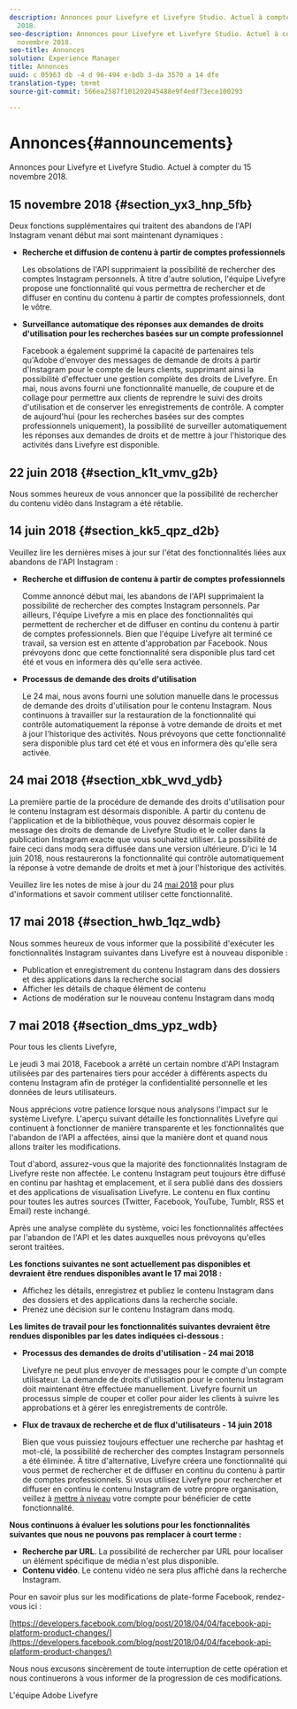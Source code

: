 ```yaml
---
description: Annonces pour Livefyre et Livefyre Studio. Actuel à compter du 15 novembre
  2018.
seo-description: Annonces pour Livefyre et Livefyre Studio. Actuel à compter du 15
  novembre 2018.
seo-title: Annonces
solution: Experience Manager
title: Annonces
uuid: c 05963 db -4 d 96-494 e-bdb 3-da 3570 a 14 dfe
translation-type: tm+mt
source-git-commit: 566ea2587f101202045488e9f4edf73ece100293

---
```



# Annonces{#announcements}

Annonces pour Livefyre et Livefyre Studio. Actuel à compter du 15 novembre 2018.

## 15 novembre 2018 {#section_yx3_hnp_5fb}

Deux fonctions supplémentaires qui traitent des abandons de l'API Instagram venant début mai sont maintenant dynamiques :

* **Recherche et diffusion de contenu à partir de comptes professionnels**

   Les obsolations de l'API supprimaient la possibilité de rechercher des comptes Instagram personnels. À titre d'autre solution, l'équipe Livefyre propose une fonctionnalité qui vous permettra de rechercher et de diffuser en continu du contenu à partir de comptes professionnels, dont le vôtre.

* **Surveillance automatique des réponses aux demandes de droits d'utilisation pour les recherches basées sur un compte professionnel**

   Facebook a également supprimé la capacité de partenaires tels qu'Adobe d'envoyer des messages de demande de droits à partir d'Instagram pour le compte de leurs clients, supprimant ainsi la possibilité d'effectuer une gestion complète des droits de Livefyre. En mai, nous avons fourni une fonctionnalité manuelle, de coupure et de collage pour permettre aux clients de reprendre le suivi des droits d'utilisation et de conserver les enregistrements de contrôle. A compter de aujourd'hui (pour les recherches basées sur des comptes professionnels uniquement), la possibilité de surveiller automatiquement les réponses aux demandes de droits et de mettre à jour l'historique des activités dans Livefyre est disponible.

## 22 juin 2018 {#section_k1t_vmv_g2b}

Nous sommes heureux de vous annoncer que la possibilité de rechercher du contenu vidéo dans Instagram a été rétablie.

## 14 juin 2018 {#section_kk5_qpz_d2b}

Veuillez lire les dernières mises à jour sur l'état des fonctionnalités liées aux abandons de l'API Instagram :

* **Recherche et diffusion de contenu à partir de comptes professionnels**

   Comme annoncé début mai, les abandons de l'API supprimaient la possibilité de rechercher des comptes Instagram personnels. Par ailleurs, l'équipe Livefyre a mis en place des fonctionnalités qui permettent de rechercher et de diffuser en continu du contenu à partir de comptes professionnels. Bien que l'équipe Livefyre ait terminé ce travail, sa version est en attente d'approbation par Facebook. Nous prévoyons donc que cette fonctionnalité sera disponible plus tard cet été et vous en informera dès qu'elle sera activée.

* **Processus de demande des droits d'utilisation**

   Le 24 mai, nous avons fourni une solution manuelle dans le processus de demande des droits d'utilisation pour le contenu Instagram. Nous continuons à travailler sur la restauration de la fonctionnalité qui contrôle automatiquement la réponse à votre demande de droits et met à jour l'historique des activités. Nous prévoyons que cette fonctionnalité sera disponible plus tard cet été et vous en informera dès qu'elle sera activée.

## 24 mai 2018 {#section_xbk_wvd_ydb}

La première partie de la procédure de demande des droits d'utilisation pour le contenu Instagram est désormais disponible. A partir du contenu de l'application et de la bibliothèque, vous pouvez désormais copier le message des droits de demande de Livefyre Studio et le coller dans la publication Instagram exacte que vous souhaitez utiliser. La possibilité de faire ceci dans modq sera diffusée dans une version ultérieure. D'ici le 14 juin 2018, nous restaurerons la fonctionnalité qui contrôle automatiquement la réponse à votre demande de droits et met à jour l'historique des activités.

Veuillez lire les notes de mise à jour du 24 [mai 2018](/help/using/c-rn/previous-rns/rn2018/c-rn-2018-may-24.md#c_rn) pour plus d'informations et savoir comment utiliser cette fonctionnalité.

## 17 mai 2018 {#section_hwb_1qz_wdb}

Nous sommes heureux de vous informer que la possibilité d'exécuter les fonctionnalités Instagram suivantes dans Livefyre est à nouveau disponible :

* Publication et enregistrement du contenu Instagram dans des dossiers et des applications dans la recherche social
* Afficher les détails de chaque élément de contenu
* Actions de modération sur le nouveau contenu Instagram dans modq

## 7 mai 2018 {#section_dms_ypz_wdb}

Pour tous les clients Livefyre,

Le jeudi 3 mai 2018, Facebook a arrêté un certain nombre d'API Instagram utilisées par des partenaires tiers pour accéder à différents aspects du contenu Instagram afin de protéger la confidentialité personnelle et les données de leurs utilisateurs.

Nous apprécions votre patience lorsque nous analysons l'impact sur le système Livefyre. L'aperçu suivant détaille les fonctionnalités Livefyre qui continuent à fonctionner de manière transparente et les fonctionnalités que l'abandon de l'API a affectées, ainsi que la manière dont et quand nous allons traiter les modifications.

Tout d'abord, assurez-vous que la majorité des fonctionnalités Instagram de Livefyre reste non affectée. Le contenu Instagram peut toujours être diffusé en continu par hashtag et emplacement, et il sera publié dans des dossiers et des applications de visualisation Livefyre. Le contenu en flux continu pour toutes les autres sources (Twitter, Facebook, YouTube, Tumblr, RSS et Email) reste inchangé.

Après une analyse complète du système, voici les fonctionnalités affectées par l'abandon de l'API et les dates auxquelles nous prévoyons qu'elles seront traitées.

**Les fonctions suivantes ne sont actuellement pas disponibles et devraient être rendues disponibles avant le 17 mai 2018 :**

* Affichez les détails, enregistrez et publiez le contenu Instagram dans des dossiers et des applications dans la recherche sociale.
* Prenez une décision sur le contenu Instagram dans modq.

**Les limites de travail pour les fonctionnalités suivantes devraient être rendues disponibles par les dates indiquées ci-dessous :**

* **Processus des demandes de droits d'utilisation - 24 mai 2018**

   Livefyre ne peut plus envoyer de messages pour le compte d'un compte utilisateur. La demande de droits d'utilisation pour le contenu Instagram doit maintenant être effectuée manuellement. Livefyre fournit un processus simple de couper et coller pour aider les clients à suivre les approbations et à gérer les enregistrements de contrôle.

* **Flux de travaux de recherche et de flux d'utilisateurs - 14 juin 2018**

   Bien que vous puissiez toujours effectuer une recherche par hashtag et mot-clé, la possibilité de rechercher des comptes Instagram personnels a été éliminée. À titre d'alternative, Livefyre créera une fonctionnalité qui vous permet de rechercher et de diffuser en continu du contenu à partir de comptes professionnels. Si vous utilisez Livefyre pour rechercher et diffuser en continu le contenu Instagram de votre propre organisation, veillez à [mettre à niveau](https://help.instagram.com/502981923235522?helpref=search&sr=2&query=change%20personal%20account%20to%20business%20account) votre compte pour bénéficier de cette fonctionnalité.

**Nous continuons à évaluer les solutions pour les fonctionnalités suivantes que nous ne pouvons pas remplacer à court terme :**

* **Recherche par URL**. La possibilité de rechercher par URL pour localiser un élément spécifique de média n'est plus disponible.
* **Contenu vidéo**. Le contenu vidéo ne sera plus affiché dans la recherche Instagram.

Pour en savoir plus sur les modifications de plate-forme Facebook, rendez-vous ici :

[https://developers.facebook.com/blog/post/2018/04/04/facebook-api-platform-product-changes/](https://developers.facebook.com/blog/post/2018/04/04/facebook-api-platform-product-changes/)

Nous nous excusons sincèrement de toute interruption de cette opération et nous continuerons à vous informer de la progression de ces modifications.

L'équipe Adobe Livefyre
